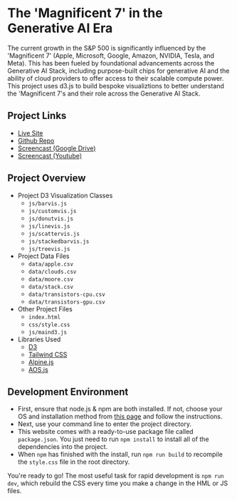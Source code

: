# The 'Magnificent 7' in the Generative AI Era

The current growth in the S&P 500 is significantly influenced by the 'Magnificent 7' (Apple, Microsoft, Google, Amazon, NVIDIA, Tesla, and Meta). This has been fueled by foundational advancements across the Generative AI Stack, including purpose-built chips for generative AI and the ability of cloud providers to offer access to their scalable compute power. This project uses d3.js to build bespoke visualiztions to better understand the 'Magnificent 7's and their role across the Generative AI Stack.

## Project Links
* [Live Site](https://ai.doug.design)
* [Github Repo](https://github.com/dougdesigner/stellar)
* [Screencast (Google Drive)](https://github.com/dougdesigner/stellar)
* [Screencast (Youtube)](https://github.com/dougdesigner/stellar)

## Project Overview
* Project D3 Visualization Classes
    * `js/barvis.js`
    * `js/customvis.js`
    * `js/donutvis.js`
    * `js/linevis.js`
    * `js/scattervis.js`
    * `js/stackedbarvis.js`
    * `js/treevis.js`
* Project Data Files
    * `data/apple.csv`
    * `data/clouds.csv`
    * `data/moore.csv`
    * `data/stack.csv`
    * `data/transistors-cpu.csv`
    * `data/transistors-gpu.csv`
* Other Project Files
    * `index.html`
    * `css/style.css`
    * `js/maind3.js`
* Libraries Used
    * [D3](https://d3js.org/)
    * [Tailwind CSS](https://tailwindcss.com/)
    * [Alpine.js](https://alpinejs.dev/)
    * [AOS.js](https://michalsnik.github.io/aos/)

## Development Environment

* First, ensure that node.js & npm are both installed. If not, choose your OS and installation method from [this page](https://nodejs.org/en/download/package-manager/) and follow the instructions.
* Next, use your command line to enter the project directory.
* This website comes with a ready-to-use package file called `package.json`. You just need to run `npm install` to install all of the dependencies into the project.
* When `npm` has finished with the install, run `npm run build` to recompile the `style.css` file in the root directory.

You're ready to go! The most useful task for rapid development is `npm run dev`, which rebuild the CSS every time you make a change in the HML or JS files.